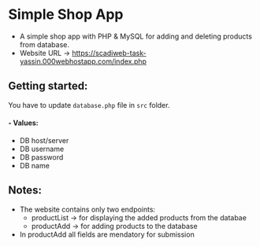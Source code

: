 # Simple Shop App
- A simple shop app with PHP & MySQL for adding and deleting products from database.
- Website URL -> https://scadiweb-task-yassin.000webhostapp.com/index.php

## Getting started:
You have to update `database.php` file in `src` folder.
#### - Values:
- DB host/server
- DB username
- DB password
- DB name

## Notes:
- The website contains only two endpoints:
  - productList -> for displaying the added products from the databae
  - productAdd  -> for adding products to the database
- In productAdd all fields are mendatory for submission
